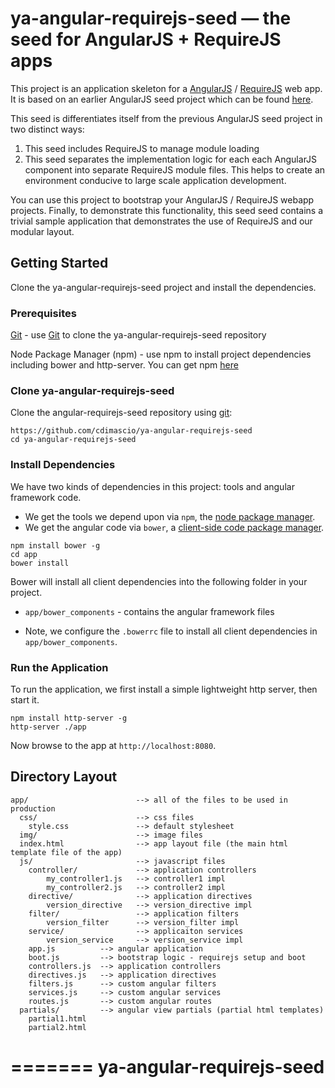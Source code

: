 # ya-angular-requirejs-seed — the seed for AngularJS + RequireJS apps

This project is an application skeleton for a [AngularJS](http://angularjs.org/) / [RequireJS](http://requirejs.org/) web app.
It is based on an earlier AngularJS seed project which can be found [here](https://github.com/angular/angular-seed).

This seed is differentiates itself from the previous AngularJS seed project in two distinct ways:

1. This seed includes RequireJS to manage module loading
2. This seed separates the implementation logic for each each AngularJS component into separate RequireJS module files.
This helps to create an environment conducive to large scale application development.

You can use this project to bootstrap your AngularJS / RequireJS webapp projects.
Finally, to demonstrate this functionality, this seed seed contains a trivial sample application that demonstrates the use of RequireJS and our modular layout.

## Getting Started

Clone the ya-angular-requirejs-seed project and install the dependencies.

### Prerequisites

[Git](http://git-scm.com/) - use [Git](http://git-scm.com/) to clone the ya-angular-requirejs-seed repository

Node Package Manager (npm) - use npm to install project dependencies including bower and http-server. You can get npm [here](http://nodejs.org/)

### Clone ya-angular-requirejs-seed

Clone the angular-requirejs-seed repository using [git](http://nodejs.org/):

```
https://github.com/cdimascio/ya-angular-requirejs-seed
cd ya-angular-requirejs-seed
```

### Install Dependencies

We have two kinds of dependencies in this project: tools and angular framework code.

* We get the tools we depend upon via `npm`, the [node package manager](http://nodejs.org/).
* We get the angular code via `bower`, a [client-side code package manager](http://bower.io/).

```
npm install bower -g
cd app
bower install
```


Bower will install all client dependencies into  the following folder in your project.

* `app/bower_components` - contains the angular framework files

* Note, we configure the `.bowerrc` file to install all client dependencies in `app/bower_components`.

### Run the Application

To run the application, we first install a simple lightweight http server, then start it.

```
npm install http-server -g
http-server ./app
```

Now browse to the app at `http://localhost:8080`.


## Directory Layout

    app/                        --> all of the files to be used in production
      css/                      --> css files
        style.css               --> default stylesheet
      img/                      --> image files
      index.html                --> app layout file (the main html template file of the app)
      js/                       --> javascript files
        controller/             --> application controllers
            my_controller1.js   --> controller1 impl
            my_controller2.js   --> controller2 impl
        directive/              --> application directives
            version_directive   --> version_directive impl
        filter/                 --> application filters
            version_filter      --> version_filter impl
        service/                --> applicaiton services
            version_service     --> version_service impl
        app.js          --> angular application
        boot.js         --> bootstrap logic - requirejs setup and boot
        controllers.js  --> application controllers
        directives.js   --> application directives
        filters.js      --> custom angular filters
        services.js     --> custom angular services
        routes.js       --> custom angular routes
      partials/         --> angular view partials (partial html templates)
        partial1.html
        partial2.html

=======
ya-angular-requirejs-seed
=========================
